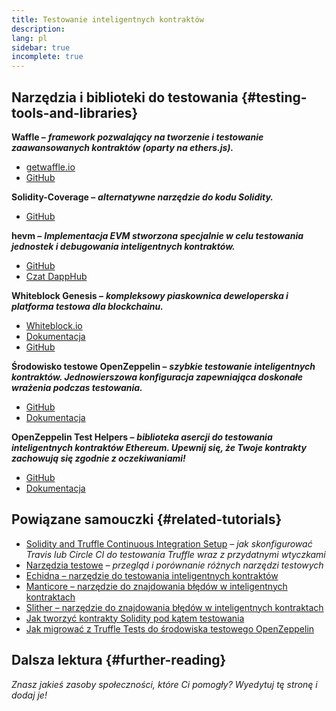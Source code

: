 ```yaml
---
title: Testowanie inteligentnych kontraktów
description:
lang: pl
sidebar: true
incomplete: true
---
```


## Narzędzia i biblioteki do testowania {#testing-tools-and-libraries}

**Waffle –** **<em x-id="4">framework pozwalający na tworzenie i testowanie zaawansowanych kontraktów (oparty na ethers.js).</em>**

- [getwaffle.io](https://getwaffle.io/)
- [GitHub](https://github.com/EthWorks/Waffle)

**Solidity-Coverage –** **<em x-id="4">alternatywne narzędzie do kodu Solidity.</em>**

- [GitHub](https://github.com/sc-forks/solidity-coverage)

**hevm –** **_Implementacja EVM stworzona specjalnie w celu testowania jednostek i debugowania inteligentnych kontraktów._**

- [GitHub](https://github.com/dapphub/dapptools/tree/master/src/hevm)
- [Czat DappHub](https://dapphub.chat/)

**Whiteblock Genesis –** **<em x-id="4">kompleksowy piaskownica deweloperska i platforma testowa dla blockchainu.</em>**

- [Whiteblock.io](https://whiteblock.io)
- [Dokumentacja](https://docs.whiteblock.io)
- [GitHub](https://github.com/whiteblock/genesis)

**Środowisko testowe OpenZeppelin –** **<em x-id="4">szybkie testowanie inteligentnych kontraktów. Jednowierszowa konfiguracja zapewniająca doskonałe wrażenia podczas testowania.</em>**

- [GitHub](https://github.com/OpenZeppelin/openzeppelin-test-environment)
- [Dokumentacja](https://docs.openzeppelin.com/test-environment/)

**OpenZeppelin Test Helpers –** **<em x-id="4">biblioteka asercji do testowania inteligentnych kontraktów Ethereum. Upewnij się, że Twoje kontrakty zachowują się zgodnie z oczekiwaniami!</em>**

- [GitHub](https://github.com/OpenZeppelin/openzeppelin-test-helpers)
- [Dokumentacja](https://docs.openzeppelin.com/test-helpers)

## Powiązane samouczki {#related-tutorials}

- [Solidity and Truffle Continuous Integration Setup](/developers/tutorials/solidity-and-truffle-continuous-integration-setup/) _– jak skonfigurować Travis lub Circle CI do testowania Truffle wraz z przydatnymi wtyczkami_
- [Narzędzia testowe](/developers/tutorials/guide-to-smart-contract-security-tools/) _– przegląd i porównanie różnych narzędzi testowych_
- [Echidna – narzędzie do testowania inteligentnych kontraktów](/developers/tutorials/how-to-use-echidna-to-test-smart-contracts/)
- [Manticore – narzędzie do znajdowania błędów w inteligentnych kontraktach](/developers/tutorials/how-to-use-manticor-to-find-smart-contract-bugs/)
- [Slither – narzędzie do znajdowania błędów w inteligentnych kontraktach](/developers/tutorials/how-to-use-slither-to-find-smart-contract-bugs/)
- [Jak tworzyć kontrakty Solidity pod kątem testowania](/developers/tutorials/how-to-mock-solidity-contracts-for-testing/)
- [Jak migrować z Truffle Tests do środowiska testowego OpenZeppelin](https://docs.openzeppelin.com/test-environment/0.1/migrating-from-truffle)

## Dalsza lektura {#further-reading}

_Znasz jakieś zasoby społeczności, które Ci pomogły? Wyedytuj tę stronę i dodaj je!_
